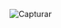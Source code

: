 
![Capturar](https://user-images.githubusercontent.com/46490801/83187234-3affb880-a104-11ea-9951-6c736724767e.PNG)
